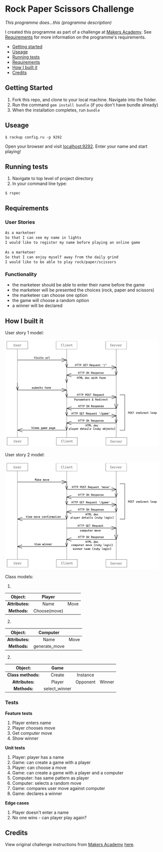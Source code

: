 # Rock Paper Scissors Challenge #


*This programme does...this (programme description)*

I created this programme as part of a challenge at [Makers Academy](https://makers.tech/). See [Requirements](#Requirements) for more information on the programme's requirements.

* [Getting started](#Getting-Started)
* [Useage](#useage)
* [Running tests](#Running-tests)
* [Requirements](#Requirements)
* [How I built it](#How-i-built-it)
* [Credits](#credits)


## Getting Started ##

1. Fork this repo, and clone to your local machine. Navigate into the folder.
2. Run the command `gem install bundle` (if you don't have bundle already)
3. When the installation completes, run `bundle`

## Useage ##

```shell
$ rackup config.ru -p 9292
```

Open your browser and visit [localhost:9292](http://localhost:9292/).
Enter your name and start playing!

## Running tests ##

1. Navigate to top level of project directory
2. In your command line type:

```shell
$ rspec
```

## Requirements ##

### User Stories ###

```
As a marketeer
So that I can see my name in lights
I would like to register my name before playing an online game

As a marketeer
So that I can enjoy myself away from the daily grind
I would like to be able to play rock/paper/scissors
```
### Functionality ###

* the marketeer should be able to enter their name before the game
* the marketeer will be presented the choices (rock, paper and scissors)
* the marketeer can choose one option
* the game will choose a random option
* a winner will be declared

## How I built it ##

User story 1 model: 

![sequence diagram](assets/images/sequence-diagram-1.png)

User story 2 model: 

![sequence diagram](assets/images/sequence-diagram-2.png)

Class models:

1.

| Object: |**Player**| | 
|:------:|:------------:|:-:|
|**Attributes:**|Name|Move|
|**Methods:**|Choose(move)||

2. 

| Object: |**Computer**| | 
|:------:|:------------:|:-:|
|**Attributes:**|Name|Move|
|**Methods:**|generate_move||

2.

| Object: |**Game**| | | 
|:------:|:------------:|:-:|:-:|
|**Class methods:**|Create|Instance | 
|**Attributes:**|Player| Opponent | Winner |
|**Methods:**|select_winner | | |



### Tests ###

**Feature tests**

1. Player enters name
2. Player chooses move
3. Get computer move
4. Show winner

**Unit tests**
1. Player: player has a name
2. Game: can create a game with a player
3. Player: can choose a move
4. Game: can create a game with a player and a computer
4. Computer: has same pattern as player
5. Computer: selects a random move
6. Game: compares user move against computer
7. Game: declares a winner

**Edge cases**
1. Player doesn't enter a name
2. No one wins - can player play again?

## Credits ##

View original challenge instructions from [Makers Academy](https://makers.tech/) [here](Challenge-instructions.md).
